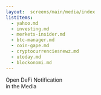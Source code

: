 ```yaml
---
layout:  screens/main/media/index
listItems:
  - yahoo.md
  - investing.md
  - merkets-insider.md
  - btc-manager.md
  - coin-gape.md
  - cryptocurrenciesnewz.md
  - utoday.md
  - blockonomi.md
---
```


Open DeFi Notification <br /> in the Media